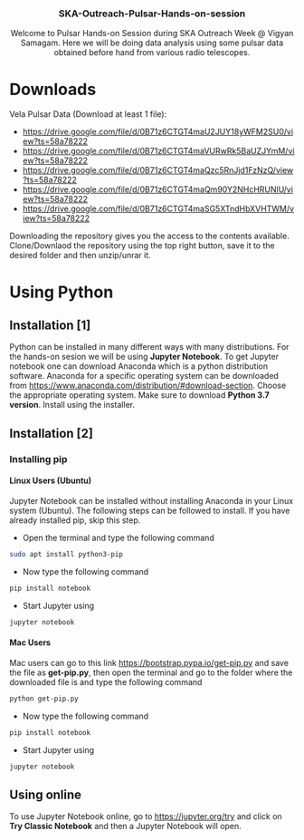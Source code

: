 # 

<!--

*** 
*** 
*** 
-->
<!-- PROJECT LOGO -->
<br />
<p align="center">
  <h3 align="center">SKA-Outreach-Pulsar-Hands-on-session</h3>

  <p align="center">
    Welcome to Pulsar Hands-on Session during SKA Outreach Week @ Vigyan Samagam. Here we will be doing data analysis using some pulsar data obtained before hand from various radio telescopes.
  </p>
</p>






# Downloads
Vela Pulsar Data (Download at least 1 file):
* https://drive.google.com/file/d/0B71z6CTGT4maU2JUY18yWFM2SU0/view?ts=58a78222
* https://drive.google.com/file/d/0B71z6CTGT4maVURwRk5BaUZJYmM/view?ts=58a78222
* https://drive.google.com/file/d/0B71z6CTGT4maQzc5RnJjd1FzNzQ/view?ts=58a78222
* https://drive.google.com/file/d/0B71z6CTGT4maQm90Y2NHcHRUNlU/view?ts=58a78222
* https://drive.google.com/file/d/0B71z6CTGT4maSG5XTndHbXVHTWM/view?ts=58a78222


Downloading the repository gives you the access to the contents available. Clone/Downlaod the repository using the top right button, save it to the desired folder and then unzip/unrar it.

# Using Python

## Installation [1]

Python can be installed in many different ways with many distributions. For the hands-on sesion we will be using **Jupyter Notebook**. To get Jupyter notebook one can download Anaconda which is a python distribution software.
Anaconda for a specific operating system can be downloaded from https://www.anaconda.com/distribution/#download-section. Choose the appropriate operating system. Make sure to download **Python 3.7 version**.
Install using the installer.


## Installation [2]

### Installing pip

#### Linux Users (Ubuntu)

Jupyter Notebook can be installed without installing Anaconda in your Linux system (Ubuntu). The following steps can be followed to install. If you have already installed pip, skip this step.

* Open the terminal and type the following command
```sh
sudo apt install python3-pip
```
* Now type the following command
```bash
pip install notebook
```
* Start Jupyter using
```bash
jupyter notebook
```
#### Mac Users

Mac users can go to this link https://bootstrap.pypa.io/get-pip.py and save the file as **get-pip.py**, then open the terminal and go to the folder where the downloaded file is and type the following command

```bash
python get-pip.py
````
* Now type the following command
```bash
pip install notebook
```
* Start Jupyter using
```bash
jupyter notebook
```

## Using online

To use Jupyter Notebook online, go to https://jupyter.org/try and click on **Try Classic Notebook** and then a Jupyter Notebook will open.
